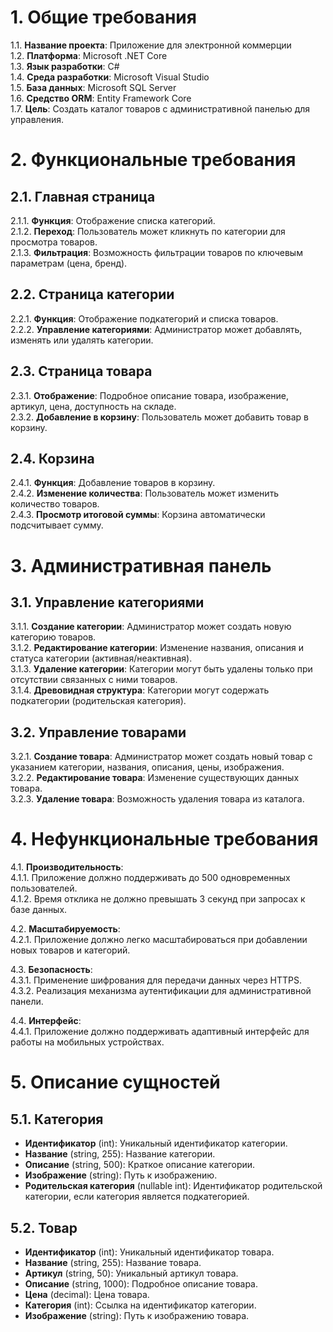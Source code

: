 # 1. Общие требования

1.1. **Название проекта**: Приложение для электронной коммерции  
1.2. **Платформа**: Microsoft .NET Core  
1.3. **Язык разработки**: C#  
1.4. **Среда разработки**: Microsoft Visual Studio  
1.5. **База данных**: Microsoft SQL Server  
1.6. **Средство ORM**: Entity Framework Core  
1.7. **Цель**: Создать каталог товаров с административной панелью для управления.

# 2. Функциональные требования

## 2.1. Главная страница

2.1.1. **Функция**: Отображение списка категорий.  
2.1.2. **Переход**: Пользователь может кликнуть по категории для просмотра товаров.  
2.1.3. **Фильтрация**: Возможность фильтрации товаров по ключевым параметрам (цена, бренд).

## 2.2. Страница категории

2.2.1. **Функция**: Отображение подкатегорий и списка товаров.  
2.2.2. **Управление категориями**: Администратор может добавлять, изменять или удалять категории.

## 2.3. Страница товара

2.3.1. **Отображение**: Подробное описание товара, изображение, артикул, цена, доступность на складе.  
2.3.2. **Добавление в корзину**: Пользователь может добавить товар в корзину.

## 2.4. Корзина

2.4.1. **Функция**: Добавление товаров в корзину.  
2.4.2. **Изменение количества**: Пользователь может изменить количество товаров.  
2.4.3. **Просмотр итоговой суммы**: Корзина автоматически подсчитывает сумму.

# 3. Административная панель

## 3.1. Управление категориями

3.1.1. **Создание категории**: Администратор может создать новую категорию товаров.  
3.1.2. **Редактирование категории**: Изменение названия, описания и статуса категории (активная/неактивная).  
3.1.3. **Удаление категории**: Категории могут быть удалены только при отсутствии связанных с ними товаров.  
3.1.4. **Древовидная структура**: Категории могут содержать подкатегории (родительская категория).

## 3.2. Управление товарами

3.2.1. **Создание товара**: Администратор может создать новый товар с указанием категории, названия, описания, цены, изображения.  
3.2.2. **Редактирование товара**: Изменение существующих данных товара.  
3.2.3. **Удаление товара**: Возможность удаления товара из каталога.

# 4. Нефункциональные требования

4.1. **Производительность**:  
4.1.1. Приложение должно поддерживать до 500 одновременных пользователей.  
4.1.2. Время отклика не должно превышать 3 секунд при запросах к базе данных.

4.2. **Масштабируемость**:  
4.2.1. Приложение должно легко масштабироваться при добавлении новых товаров и категорий.

4.3. **Безопасность**:  
4.3.1. Применение шифрования для передачи данных через HTTPS.  
4.3.2. Реализация механизма аутентификации для административной панели.  

4.4. **Интерфейс**:  
4.4.1. Приложение должно поддерживать адаптивный интерфейс для работы на мобильных устройствах.

# 5. Описание сущностей

## 5.1. **Категория**
   - **Идентификатор** (int): Уникальный идентификатор категории.
   - **Название** (string, 255): Название категории.
   - **Описание** (string, 500): Краткое описание категории.
   - **Изображение** (string): Путь к изображению.
   - **Родительская категория** (nullable int): Идентификатор родительской категории, если категория является подкатегорией.

## 5.2. **Товар**
   - **Идентификатор** (int): Уникальный идентификатор товара.
   - **Название** (string, 255): Название товара.
   - **Артикул** (string, 50): Уникальный артикул товара.
   - **Описание** (string, 1000): Подробное описание товара.
   - **Цена** (decimal): Цена товара.
   - **Категория** (int): Ссылка на идентификатор категории.
   - **Изображение** (string): Путь к изображению товара.
